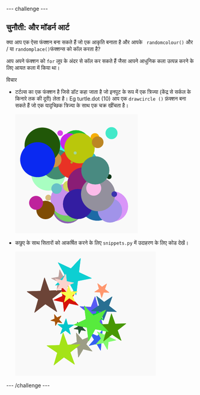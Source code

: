 \--- challenge \---

## चुनौती: और मॉडर्न आर्ट

क्या आप एक ऐसा फंक्शन बना सकते हैं जो एक आकृति बनाता है और आपके ` randomcolour()` और / या `randomplace()`फंक्शन्स को कॉल करता है?

आप अपने फंक्शन को `for` लूप के अंदर से कॉल कर सकते हैं जैसा आपने आधुनिक कला उत्पन्न करने के लिए आयत कला में किया था।

विचार

- टर्टल्स का एक फंक्शन है जिसे डॉट कहा जाता है जो इनपुट के रूप में एक त्रिज्या (केंद्र से सर्कल के किनारे तक की दूरी) लेता है। Eg turtle.dot (10) आप एक `drawcircle ()` फ़ंक्शन बना सकते हैं जो एक यादृच्छिक त्रिज्या के साथ एक चक्र खींचता है।
    
    ![स्क्रीनशॉट](images/modern-circles.png)

- कछुए के साथ सितारों को आकर्षित करने के लिए `snippets.py` में उदाहरण के लिए कोड देखें।
    
    ![स्क्रीनशॉट](images/modern-stars.png)

\--- /challenge \---